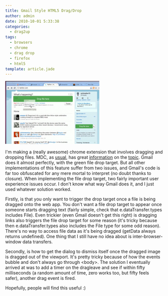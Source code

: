 ```yaml
---
title: Gmail Style HTML5 Drag/Drop
author: admin
date: 2010-10-01 5:33:38
categories:
  - drag2up
tags: 
  - browsers
  - chrome
  - drag drop
  - firefox
  - html5
template: article.jade
---
```


[![](Screenshot-8-300x200.png "DragDropAwesome")](Screenshot-8.png)

I'm making a (really awesome) chrome extension that involves dragging and dropping files. MDC, as [usual](http://promotejs.com/), has great [information](https://developer.mozilla.org/En/DragDrop/DataTransfer) on the [topic](https://developer.mozilla.org/en/using_files_from_web_applications). Gmail does it almost perfectly, with the green file drop target. But all other implementations of this feature suffer from two issues, and Gmail's code is far too obfuscated for any mere mortal to interpret (no doubt thanks to closure). When implementing the file drop target, two fairly important user experience issues occur. I don't know what way Gmail does it, and I just used whatever solution worked.

Firstly, is that you only want to trigger the drop target once a file is being dragged onto the web app. You don't want a file drop target to appear once someone starts dragging text (fairly simple, check that e.dataTransfer.types includes File). Even trickier (even Gmail doesn't get this right) is dragging links also triggers the file drop target for some reason (it's tricky because then e.dataTransfer.types also includes the File type for some odd reason). There's no way to access file data as it's being dragged (getData always returns undefined). One thing that I still have no idea about is inter-browser-window data transfers.

<script src="http://gist.github.com/606882.js"> </script>

Secondly, is how to get the dialog to dismiss itself once the dragged image is dragged out of the viewport. It's pretty tricky because of how the events bubble and don't always go through &lt;body&gt;. The solution I eventually arrived at was to add a timer on the dragleave and see if within fifty milliseconds (a random amount of time, zero works too, but fifty feels safer), another drag event is fired.

<script src="http://gist.github.com/606885.js"> </script>

Hopefully, people will find this useful :)
